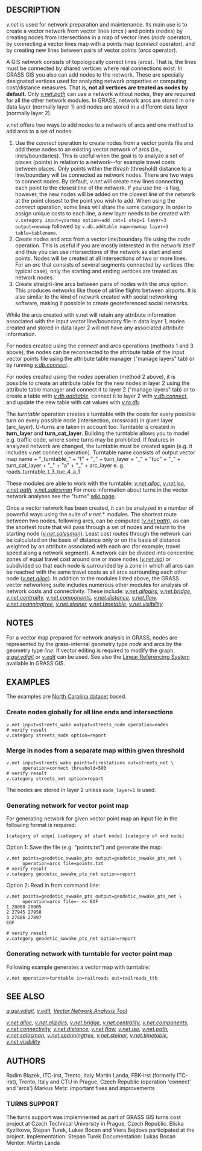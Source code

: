 ## DESCRIPTION

*v.net* is used for network preparation and maintenance. Its main use is
to create a vector network from vector lines (*arcs* ) and points
(*nodes*) by creating nodes from intersections in a map of vector lines
(*node* operator), by connecting a vector lines map with a points map
(*connect* operator), and by creating new lines between pairs of vector
points (*arcs* operator).

A GIS network consists of topologically correct lines (arcs). That is,
the lines must be connected by shared vertices where real connections
exist. In GRASS GIS you also can add nodes to the network. These are
specially designated vertices used for analyzing network properties or
computing cost/distance measures. That is, **not all vertices are
treated as nodes by default**. Only *[v.net.path](v.net.path.md)* can
use a network without nodes, they are required for all the other network
modules. In GRASS, network arcs are stored in one data layer (normally
layer 1) and nodes are stored in a different data layer (normally layer
2).

*v.net* offers two ways to add nodes to a network of arcs and one method
to add arcs to a set of nodes:

1. Use the *connect* operation to create nodes from a vector points
    file and add these nodes to an existing vector network of arcs
    (i.e., lines/boundaries). This is useful when the goal is to analyze
    a set of places (points) in relation to a network--for example
    travel costs between places. Only points within the *thresh*
    (threshold) distance to a line/boundary will be connected as network
    nodes. There are two ways to connect nodes. By default, *v.net* will
    create new lines connecting each point to the closest line of the
    network. If you use the *-s* flag, however, the new nodes will be
    added on the closest line of the network at the point closest to the
    point you wish to add. When using the *connect* operation, some
    lines will share the same category. In order to assign unique costs
    to each line, a new layer needs to be created with
    `v.category input=yourmap option=add cat=1 step=1 layer=3 output=newmap`
    followed by
    `v.db.addtable map=newmap layer=3 table=tablename`.
2. Create nodes and arcs from a vector line/boundary file using the
    *node* operation. This is useful if you are mostly interested in the
    network itself and thus you can use intersections of the network as
    start and end points. Nodes will be created at all intersections of
    two or more lines. For an *arc* that consists of several segments
    connected by vertices (the typical case), only the starting and
    ending vertices are treated as network nodes.
3. Create straight-line arcs between pairs of nodes with the *arcs*
    option. This produces networks like those of airline flights between
    airports. It is also similar to the kind of network created with
    social networking software, making it possible to create
    georeferenced social networks.

While the arcs created with v.net will retain any attribute information
associated with the input vector line/boundary file in data layer 1,
nodes created and stored in data layer 2 will not have any associated
attribute information.

For nodes created using the *connect* and *arcs* operations (methods 1
and 3 above), the nodes can be reconnected to the attribute table of the
input vector points file using the attribute table manager ("manage
layers" tab) or by running *[v.db.connect](v.db.connect.md)*.

For nodes created using the *nodes* operation (method 2 above), it is
possible to create an attribute table for the new nodes in layer 2 using
the attribute table manager and connect it to layer 2 ("manage layers"
tab) or to create a table with *[v.db.addtable](v.db.addtable.md)*,
connect it to layer 2 with *[v.db.connect](v.db.connect.md)*, and update
the new table with cat values with *[v.to.db](v.to.db.md)*.

The *turntable* operation creates a turntable with the costs for every
possible turn on every possible node (intersection, crossroad) in given
layer (arc_layer). U-turns are taken in account too. Turntable is
created in **turn_layer** and **turn_cat_layer**. Building the turntable
allows you to model e.g. traffic code, where some turns may be
prohibited. If features in analyzed network are changed, the turntable
must be created again (e.g. it includes v.net connect operation).
Turntable name consists of output vector map name + "\_turntable\_" +
"t" + "\_" + turn_layer + "\_" + "tuc" + "\_" + turn_cat_layer + "\_" +
"a" + "\_" + arc_layer e. g. roads_turntable_t_3_tuc_4_a_1

These modules are able to work with the turntable:
*[v.net.alloc](v.net.alloc.md), [v.net.iso](v.net.iso.md),
[v.net.path](v.net.path.md), [v.net.salesman](v.net.salesman.md)* For
more information about turns in the vector network analyses see the
"turns" [wiki
page](https://grasswiki.osgeo.org/wiki/Turns_in_the_vector_network_analysis).

Once a vector network has been created, it can be analyzed in a number
of powerful ways using the suite of *v.net*.\* modules. The shortest
route between two nodes, following arcs, can be computed
(*[v.net.path](v.net.path.md)*), as can the shortest route that will
pass through a set of nodes and return to the starting node
(*[v.net.salesman](v.net.salesman.md)*). Least cost routes through the
network can be calculated on the basis of distance only or on the basis
of distance weighted by an attribute associated with each arc (for
example, travel speed along a network segment). A network can be divided
into concentric zones of equal travel cost around one or more nodes
(*[v.net.iso](v.net.iso.md)*) or subdivided so that each node is
surrounded by a zone in which all arcs can be reached with the same
travel costs as all arcs surrounding each other node
(*[v.net.alloc](v.net.alloc.md)*). In addition to the modules listed
above, the GRASS vector networking suite includes numerous other modules
for analysis of network costs and connectivity. These include:
*[v.net.allpairs](v.net.allpairs.md), [v.net.bridge](v.net.bridge.md),
[v.net.centrality](v.net.centrality.md),
[v.net.components](v.net.components.md),
[v.net.distance](v.net.distance.md), [v.net.flow](v.net.flow.md),
[v.net.spanningtree](v.net.spanningtree.md),
[v.net.steiner](v.net.steiner.md),
[v.net.timetable](v.net.timetable.md),
[v.net.visibility](v.net.visibility.md)*

## NOTES

For a vector map prepared for network analysis in GRASS, nodes are
represented by the grass-internal geometry type *node* and arcs by the
geometry type *line*. If vector editing is required to modify the graph,
*[g.gui.vdigit](g.gui.vdigit.md)* or *[v.edit](v.edit.md)* can be used.
See also the [Linear Referencing System](lrs.md) available in GRASS GIS.

## EXAMPLES

The examples are [North Carolina
dataset](https://grassbook.org/datasets/datasets-3rd-edition/) based.

### Create nodes globally for all line ends and intersections

```shell
v.net input=streets_wake output=streets_node operation=nodes
# verify result
v.category streets_node option=report
```

### Merge in nodes from a separate map within given threshold

```shell
v.net input=streets_wake points=firestations out=streets_net \
      operation=connect threshold=500
# verify result
v.category streets_net option=report
```

The nodes are stored in layer 2 unless `node_layer=1` is used.

### Generating network for vector point map

For generating network for given vector point map an input file in the
following format is required:

```shell
[category of edge] [category of start node] [category of end node]
```

Option 1: Save the file (e.g. "points.txt") and generate the map:

```shell
v.net points=geodetic_swwake_pts output=geodetic_swwake_pts_net \
      operation=arcs file=points.txt
# verify result
v.category geodetic_swwake_pts_net option=report
```

Option 2: Read in from command line:

```shell
v.net points=geodetic_swwake_pts output=geodetic_swwake_pts_net \
      operation=arcs file=- << EOF
1 28000 28005
2 27945 27958
3 27886 27897
EOF

# verify result
v.category geodetic_swwake_pts_net option=report
```

### Generating network with turntable for vector point map

Following example generates a vector map with turntable:

```shell
v.net operation=turntable in=railroads out=railroads_ttb
```

## SEE ALSO

*[g.gui.vdigit](g.gui.vdigit.md), [v.edit](v.edit.md), [Vector Network
Analysis Tool](wxGUI.vnet.md)*

*[v.net.alloc](v.net.alloc.md), [v.net.allpairs](v.net.allpairs.md),
[v.net.bridge](v.net.bridge.md),
[v.net.centrality](v.net.centrality.md),
[v.net.components](v.net.components.md),
[v.net.connectivity](v.net.connectivity.md),
[v.net.distance](v.net.distance.md), [v.net.flow](v.net.flow.md),
[v.net.iso](v.net.iso.md), [v.net.path](v.net.path.md),
[v.net.salesman](v.net.salesman.md),
[v.net.spanningtree](v.net.spanningtree.md),
[v.net.steiner](v.net.steiner.md),
[v.net.timetable](v.net.timetable.md),
[v.net.visibility](v.net.visibility.md)*

## AUTHORS

Radim Blazek, ITC-irst, Trento, Italy
Martin Landa, FBK-irst (formerly ITC-irst), Trento, Italy and CTU in
Prague, Czech Republic (operation 'connect' and 'arcs')
Markus Metz: important fixes and improvements

### TURNS SUPPORT

The turns support was implemnented as part of GRASS GIS turns cost
project at Czech Technical University in Prague, Czech Republic. Eliska
Kyzlikova, Stepan Turek, Lukas Bocan and Viera Bejdova participated at
the project. Implementation: Stepan Turek Documentation: Lukas Bocan
Mentor: Martin Landa

